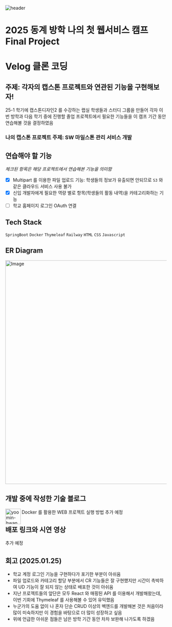 ![header](https://capsule-render.vercel.app/api?type=wave&color=auto&height=300&section=header&text=Yoolog&fontSize=70)

# 2025 동계 방학 나의 첫 웹서비스 캠프 Final Project
# Velog 클론 코딩
## 주제: 각자의 캡스톤 프로젝트와 연관된 기능을 구현해보자!
25-1 학기에 캡스톤디자인2 를 수강하는 랩실 학생들과 스터디 그룹을 만들어 각자 이번 방학과 다음 학기 중에 진행할 졸업 프로젝트에서 필요한 기능들을 이 캠프 기간 동안 연습해볼 것을 결정하였음

### 나의 캡스톤 프로젝트 주제: SW 마일스톤 관리 서비스 개발

## 연습해야 할 기능
_체크된 항목은 해당 프로젝트에서 연습해본 기능을 의미함_
- [x] Multipart 를 이용한 파일 업로드 기능: 학생들의 정보가 유출되면 안되므로 `S3` 와 같은 클라우드 서비스 사용 불가
- [x] 신입 개발자에게 필요한 역량 별로 항목(학생들의 활동 내역)을 카테고리화하는 기능
- [ ] 학교 홈페이지 로그인 OAuth 연결

## Tech Stack
`SpringBoot` `Docker` `Thymeleaf` `Railway` `HTML` `CSS` `Javascript`

## ER Diagram
<img width="697" alt="Image" src="https://github.com/user-attachments/assets/c95803d6-f078-45e3-aa07-aa0cc7eb08f6" />

## 개발 중에 작성한 기술 블로그
[<img align="left" alt="yoomin-hwang | velog" width="48px" src="https://img.icons8.com/color/48/000000/blog.png" />][website]

[website]: https://velog.io/@peanuts/Docker-%EB%A5%BC-%ED%86%B5%ED%95%B4-MariaDB-%EC%8B%A4%ED%96%89-%EB%B0%8F-DBeaver-%EC%A0%91%EC%86%8D%ED%95%98%EA%B8%B0
    Docker 를 활용한 WEB 프로젝트 실행 방법
추가 예정


## 배포 링크와 시연 영상
추가 예정

## 회고 (2025.01.25)
- 학교 계정 로그인 기능을 구현하다가 포기한 부분이 아쉬움
- 파일 업로드와 카테고리 할당 부분에서 CR 기능들은 잘 구현헀지만 시간이 촉박하여 UD 기능이 잘 되지 않는 상태로 배포한 것이 아쉬움
- 지난 프로젝트들의 앞단은 모두 React 와 매핑된 API 를 이용해서 개발해왔는데, 이번 기회에 Thymeleaf 를 사용해볼 수 있어 유익했음
- 누군가의 도움 없이 나 혼자 단순 CRUD 이상의 벡엔드를 개발해본 것은 처음이라 많이 미숙하지만 이 경험을 바탕으로 더 많이 성장하고 싶음
- 위에 언급한 아쉬운 점들은 남은 방학 기간 동안 차차 보완해 나가도록 하겠음